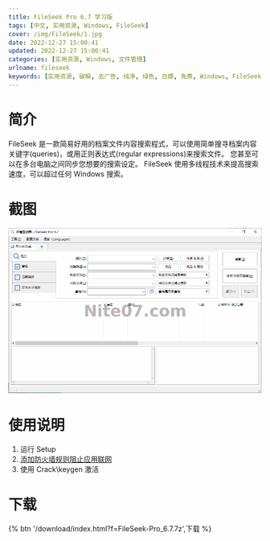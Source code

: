 ```yaml
---
title: FileSeek Pro 6.7 学习版
tags: [中文, 实用资源, Windows, FileSeek]
cover: /img/FileSeek/1.jpg
date: 2022-12-27 15:00:41
updated: 2022-12-27 15:00:41
categories: [实用资源, Windows, 文件管理]
urlname: fileseek
keywords: [实用资源, 破解, 去广告, 纯净, 绿色, 白嫖, 免费, Windows, FileSeek]
---
```


# 简介

FileSeek 是一款简易好用的档案文件内容搜索程式，可以使用简单搜寻档案内容关键字(queries)，或用正则表达式(regular expressions)来搜索文件。 您甚至可以在多台电脑之间同步您想要的搜索设定。 FileSeek 使用多线程技术来提高搜索速度，可以超过任何 Windows 搜索。

# 截图

![](/img/FileSeek/2.png)

# 使用说明

1. 运行 Setup
2. [添加防火墙规则阻止应用联网](https://zhuanlan.zhihu.com/p/101229765)
3. 使用 Crack\keygen 激活

# 下载

{% btn '/download/index.html?f=FileSeek-Pro_6.7.7z',下载 %}
